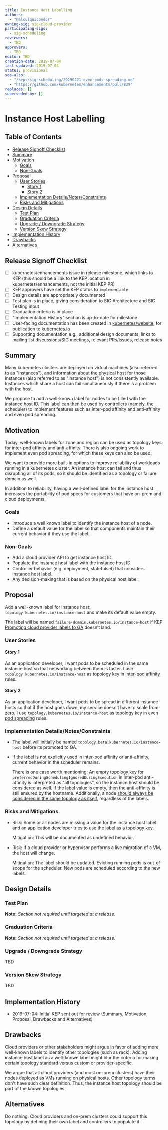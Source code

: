 ```yaml
---
title: Instance Host Labelling
authors:
  - "@alculquicondor"
owning-sig: sig-cloud-provider
participating-sigs:
  - sig-scheduling
reviewers:
  - TBD
approvers:
  - TBD
editor: TBD
creation-date: 2019-07-04
last-updated: 2019-07-04
status: provisional
see-also:
  - "/keps/sig-scheduling/20190221-even-pods-spreading.md"
  - "https://github.com/kubernetes/enhancements/pull/839"
replaces: []
superseded-by: []
---
```


# Instance Host Labelling

## Table of Contents

<!-- toc -->
- [Release Signoff Checklist](#release-signoff-checklist)
- [Summary](#summary)
- [Motivation](#motivation)
  - [Goals](#goals)
  - [Non-Goals](#non-goals)
- [Proposal](#proposal)
  - [User Stories](#user-stories)
    - [Story 1](#story-1)
    - [Story 2](#story-2)
  - [Implementation Details/Notes/Constraints](#implementation-detailsnotesconstraints)
  - [Risks and Mitigations](#risks-and-mitigations)
- [Design Details](#design-details)
  - [Test Plan](#test-plan)
  - [Graduation Criteria](#graduation-criteria)
  - [Upgrade / Downgrade Strategy](#upgrade--downgrade-strategy)
  - [Version Skew Strategy](#version-skew-strategy)
- [Implementation History](#implementation-history)
- [Drawbacks](#drawbacks)
- [Alternatives](#alternatives)
<!-- /toc -->

## Release Signoff Checklist

- [ ] kubernetes/enhancements issue in release milestone, which links to KEP (this should be a link to the KEP location in kubernetes/enhancements, not the initial KEP PR)
- [ ] KEP approvers have set the KEP status to `implementable`
- [ ] Design details are appropriately documented
- [ ] Test plan is in place, giving consideration to SIG Architecture and SIG Testing input
- [ ] Graduation criteria is in place
- [ ] "Implementation History" section is up-to-date for milestone
- [ ] User-facing documentation has been created in [kubernetes/website], for publication to [kubernetes.io]
- [ ] Supporting documentation e.g., additional design documents, links to mailing list discussions/SIG meetings, relevant PRs/issues, release notes

[kubernetes.io]: https://kubernetes.io/
[kubernetes/enhancements]: https://github.com/kubernetes/enhancements/issues
[kubernetes/kubernetes]: https://github.com/kubernetes/kubernetes
[kubernetes/website]: https://github.com/kubernetes/website

## Summary

Many kubernetes clusters are deployed on virtual machines (also referred to as "instances"),
and information about the physical host for those instances (also referred to as "instance host")
is not consistently available.
Instances which share a host can fail simultaneously if there is a problem with the host.

We propose to add a well-known label for nodes to be filled with the instance host ID.
This label can then be used by controllers (namely, the scheduler) to implement features such as inter-pod affinity and anti-affinity and even pod spreading.

## Motivation

Today, well-known labels for zone and region can be used as topology keys for inter-pod affinity and anti-affinity.
There is also ongoing work to implement even pod spreading, for which these keys can also be used.

We want to provide more built-in options to improve reliability of workloads running in a kubernetes cluster.
An instance host can fail and thus disrupting all of its pods, so it should be identified as a topology or failure domain as well.

In addition to reliability, having a well-defined label for the instance host increases the portability of pod specs for customers that have on-prem and cloud deployments.

### Goals

- Introduce a well known label to identify the instance host of a node.
- Define a default value for the label so that components maintain their current behavior if they use the label.

### Non-Goals

- Add a cloud provider API to get instance host ID.
- Populate the instance host label with the instance host ID.
- Controller behavior (e.g. deployment, statefulset) that considers instance host label.
- Any decision-making that is based on the physical host label.

## Proposal

Add a well-known label for instance host: `topology.kubernetes.io/instance-host` and make its default value empty.

The label will be named `failure-domain.kubernetes.io/instance-host` if KEP [Promoting cloud provider labels to GA](https://github.com/kubernetes/enhancements/pull/839) doesn’t land.


### User Stories

#### Story 1

As an application developer, I want pods to be scheduled in the same instance host so that networking between them is faster.
I use `topology.kubernetes.io/instance-host` as topology key in [inter-pod affinity](https://kubernetes.io/docs/concepts/configuration/assign-pod-node/#inter-pod-affinity-and-anti-affinity-beta-feature) rules.

#### Story 2

As an application developer, I want pods to be spread in different instance hosts so that if the host goes down, my service doesn’t have to scale from zero.
I use `topology.kubernetes.io/instance-host` as topology key in [even pod spreading](/keps/sig-scheduling/20190221-even-pods-spreading.md) rules.

### Implementation Details/Notes/Constraints

- The label will initially be named `topology.beta.kubernetes.io/instance-host` before its promoted to GA.

- If the label is not explicitly used in inter-pod affinity or anti-affinity, current behavior in the scheduler remains.

    There is one case worth mentioning:
    An empty topology key for `preferredDuringSchedulingIgnoredDuringExecution` in inter-pod anti-affinity is interpreted as
    "all topologies", so the instance host should be considered as well.
    If the label value is empty, then the anti-affinity is still ensured by the hostname.
    Additionally, a node [should always be considered in the same topology as itself](https://groups.google.com/d/msg/kubernetes-sig-cloud-provider/32N59IYXogY/FXIUHeYWDwAJ), regardless of the labels.

### Risks and Mitigations

- Risk: Some or all nodes are missing a value for the instance host label and an application developer tries to use the label as a topology key.

  Mitigation: This will be documented as undefined behavior.
  
- Risk: If a cloud provider or hypervisor performs a live migration of a VM, the host will change.

  Mitigation: The label should be updated. Evicting running pods is out-of-scope for the scheduler.
  New pods are scheduled according to the new labels.


## Design Details

### Test Plan

**Note:** *Section not required until targeted at a release.*

### Graduation Criteria

**Note:** *Section not required until targeted at a release.*

### Upgrade / Downgrade Strategy

TBD

### Version Skew Strategy

TBD

## Implementation History

- 2019-07-04: Initial KEP sent out for review (Summary, Motivation, Proposal, Drawbacks and Alternatives)

## Drawbacks

Cloud providers or other stakeholders might argue in favor of adding more well-known labels to identify other topologies (such as rack).
Adding instance host label as a well-known label might blur the criteria for making certain topology standard versus custom or provider-specific.

We argue that all cloud providers (and most on-prem clusters) have their nodes deployed as VMs running on physical hosts.
Other topology terms don't have such clear definition.
Thus, the instance host topology should be part of the known topologies.

## Alternatives

Do nothing.
Cloud providers and on-prem clusters could support this topology by defining their own label and controllers to populate it.
